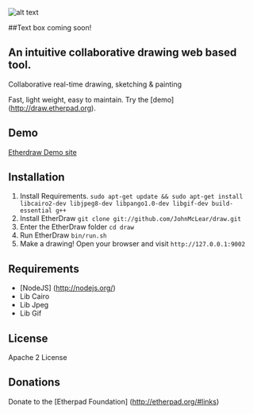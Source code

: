 ![alt text](https://f.cloud.github.com/assets/220864/730169/feb98294-e24b-11e2-903d-b3cbc68f3a48.gif "Action Video")

##Text box coming soon!
## An intuitive collaborative drawing web based tool.
Collaborative real-time drawing, sketching & painting

Fast, light weight, easy to maintain.  Try the [demo] (http://draw.etherpad.org).

Demo
----
[Etherdraw Demo site](http://draw.etherpad.org)

Installation
------------
  1. Install Requirements. ``sudo apt-get update && sudo apt-get install libcairo2-dev libjpeg8-dev libpango1.0-dev libgif-dev build-essential g++``
  2. Install EtherDraw `` git clone git://github.com/JohnMcLear/draw.git ``
  3. Enter the EtherDraw folder `` cd draw ``
  4. Run EtherDraw `` bin/run.sh `` 
  5. Make a drawing!  Open your browser and visit `` http://127.0.0.1:9002 ``

Requirements
------------
 * [NodeJS] (http://nodejs.org/)
 * Lib Cairo
 * Lib Jpeg
 * Lib Gif

License
-------
Apache 2 License

Donations
---------
Donate to the [Etherpad Foundation] (http://etherpad.org/#links)
